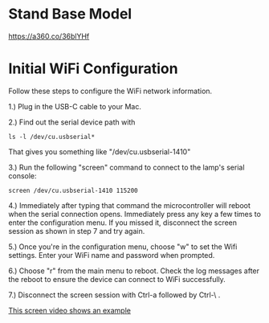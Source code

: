 
# Stand Base Model

https://a360.co/36blYHf

# Initial WiFi Configuration

Follow these steps to configure the WiFi network information.

1.) Plug in the USB-C cable to your Mac.

2.) Find out the serial device path with

    ls -l /dev/cu.usbserial*
    
That gives you something like "/dev/cu.usbserial-1410"

3.) Run the following "screen" command to connect to the lamp's serial console:

    screen /dev/cu.usbserial-1410 115200

4.) Immediately after typing that command the microcontroller will reboot when the
serial connection opens. Immediately press any key a few times to enter the
configuration menu. If you missed it, disconnect the screen session as shown in
step 7 and try again.

5.) Once you're in the configuration menu, choose "w" to set the Wifi settings.
Enter your WiFi name and password when prompted.

6.) Choose "r" from the main menu to reboot. Check the log messages after the
reboot to ensure the device can connect to WiFi successfully.

7.) Disconnect the screen session with Ctrl-a followed by Ctrl-\ .

[This screen video shows an example](docs/readme-resources/esp32-color-lamp-stand-config-menu.mp4)